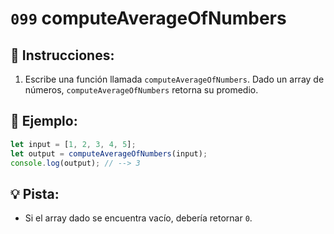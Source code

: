 # `099` computeAverageOfNumbers

## 📝 Instrucciones: 

1. Escribe una función llamada `computeAverageOfNumbers`. Dado un array de números, `computeAverageOfNumbers` retorna su promedio. 


## 📎 Ejemplo:

```js
let input = [1, 2, 3, 4, 5];
let output = computeAverageOfNumbers(input);
console.log(output); // --> 3
```

## 💡 Pista:

+ Si el array dado se encuentra vacío, debería retornar `0`.
